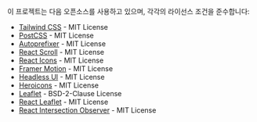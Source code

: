 이 프로젝트는 다음 오픈소스를 사용하고 있으며, 각각의 라이선스 조건을 준수합니다:

- [Tailwind CSS](https://tailwindcss.com) - MIT License
- [PostCSS](https://postcss.org) - MIT License
- [Autoprefixer](https://github.com/postcss/autoprefixer) - MIT License
- [React Scroll](https://github.com/fisshy/react-scroll) - MIT License
- [React Icons](https://react-icons.github.io/react-icons/) - MIT License
- [Framer Motion](https://www.framer.com/motion/) - MIT License
- [Headless UI](https://headlessui.com) - MIT License
- [Heroicons](https://heroicons.com) - MIT License
- [Leaflet](https://leafletjs.com) - BSD-2-Clause License
- [React Leaflet](https://react-leaflet.js.org) - MIT License
- [React Intersection Observer](https://www.npmjs.com/package/react-intersection-observer) - MIT License
